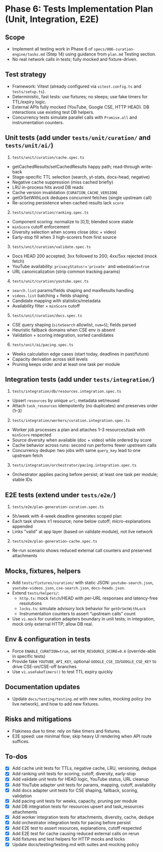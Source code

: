 <!-- 46f0856c-0f01-4b47-b411-767252982602 b2965b3b-3a10-4aa6-95b2-125fe5435702 -->

# Phase 6: Tests Implementation Plan (Unit, Integration, E2E)

## Scope

- Implement all testing work in Phase 6 of `specs/006-curation-engine/tasks.md` (Step 14) using guidance from `plan.md` Testing section.
- No real network calls in tests; fully mocked and fixture-driven.

## Test strategy

- Framework: Vitest (already configured via `vitest.config.ts` and `tests/setup.ts`).
- Deterministic, fast tests: use fixtures; no sleeps; use fake timers for TTL/expiry logic.
- External APIs fully mocked (YouTube, Google CSE, HTTP HEAD). DB interactions use existing test DB helpers.
- Concurrency tests simulate parallel calls with `Promise.all` and instrumentation counters.

## Unit tests (add under `tests/unit/curation/` and `tests/unit/ai/`)

1. `tests/unit/curation/cache.spec.ts`

- getCachedResults/setCachedResults happy path; read-through write-back
- Stage-specific TTL selection (search, yt-stats, docs-head, negative)
- Negative cache suppression (miss cached briefly)
- LRU in-process hits avoid DB reads
- Cache version invalidation (`CURATION_CACHE_VERSION`)
- getOrSetWithLock dedupes concurrent fetches (single upstream call)
- Re-scoring persistence when cached results lack `score`

2. `tests/unit/curation/ranking.spec.ts`

- Component scoring: normalize to [0,1]; blended score stable
- `minScore` cutoff enforcement
- Diversity selection when scores close (doc + video)
- Early-stop fill when 3 high-scorers from first source

3. `tests/unit/curation/validate.spec.ts`

- Docs HEAD 200 accepted; 3xx followed to 200; 4xx/5xx rejected (mock fetch)
- YouTube availability: `privacyStatus!='private'` and `embeddable=true`
- URL canonicalization (strip common tracking params)

4. `tests/unit/curation/youtube.spec.ts`

- `search.list` params/fields shaping and maxResults handling
- `videos.list` batching + fields shaping
- Candidate mapping with statistics/metadata
- Availability filter + `minScore` cutoff

5. `tests/unit/curation/docs.spec.ts`

- CSE query shaping (`siteSearch` allowlist, `num=5`); fields parsed
- Heuristic fallback domains when CSE env is absent
- Validation + scoring integration, sorted candidates

6. `tests/unit/ai/pacing.spec.ts`

- Weeks calculation edge cases (start today, deadlines in past/future)
- Capacity derivation across skill levels
- Pruning keeps order and at least one task per module

## Integration tests (add under `tests/integration/`)

1. `tests/integration/db/resources.integration.spec.ts`

- Upsert `resources` by unique `url`; metadata set/reused
- Attach `task_resources` idempotently (no duplicates) and preserves order (1–3)

2. `tests/integration/workers/curation.integration.spec.ts`

- Worker job processes a plan and attaches 1–3 resources/task with `minScore` respected
- Source diversity when available (doc + video) while ordered by score
- Cache behavior across runs: second run performs fewer upstream calls
- Concurrency dedupe: two jobs with same `query_key` lead to one upstream fetch

3. `tests/integration/orchestrator/pacing.integration.spec.ts`

- Orchestrator applies pacing before persist; at least one task per module; stable IDs

## E2E tests (extend under `tests/e2e/`)

1. `tests/e2e/plan-generation-curation.spec.ts`

- 5h/week with 4-week deadline generates scoped plan
- Each task shows ≥1 resource; none below cutoff; micro-explanations appended
- Links "valid" at app layer (based on validate module), not live network

2. `tests/e2e/plan-generation-cache.spec.ts`

- Re-run scenario shows reduced external call counters and preserved attachments

## Mocks, fixtures, helpers

- Add `tests/fixtures/curation/` with static JSON: `youtube-search.json`, `youtube-videos.json`, `cse-search.json`, `docs-heads.json`.
- Extend `tests/helpers/`:
  - `http.ts`: mock `fetch`/HEAD with per-URL responses and latency-free resolutions
  - `locks.ts`: simulate advisory lock behavior for `getOrSetWithLock`
  - Instrumentation counters to assert “upstream calls” count
- Use `vi.mock` for curation adapters boundary in unit tests; in integration, mock only external HTTP; allow DB real.

## Env & configuration in tests

- Force `ENABLE_CURATION=true`, set `MIN_RESOURCE_SCORE=0.6` (override-able in specific tests)
- Provide fake `YOUTUBE_API_KEY`, optional `GOOGLE_CSE_ID`/`GOOGLE_CSE_KEY` to drive CSE-on/CSE-off branches
- Use `vi.useFakeTimers()` to test TTL expiry quickly

## Documentation updates

- Update `docs/testing/testing.md` with new suites, mocking policy (no live network), and how to add new fixtures.

## Risks and mitigations

- Flakiness due to time: rely on fake timers and fixtures.
- E2E speed: use minimal flow; skip heavy UI rendering when API route suffices.

## To-dos

- [x] Add cache unit tests for TTLs, negative cache, LRU, versioning, dedupe
- [x] Add ranking unit tests for scoring, cutoff, diversity, early-stop
- [x] Add validate unit tests for HEAD logic, YouTube status, URL cleanup
- [x] Add YouTube adapter unit tests for params, mapping, cutoff, availability
- [x] Add docs adapter unit tests for CSE shaping, fallback, scoring, validation
- [x] Add pacing unit tests for weeks, capacity, pruning per module
- [x] Add DB integration tests for resources upsert and task_resources attachments
- [x] Add worker integration tests for attachments, diversity, cache, dedupe
- [x] Add orchestrator integration tests for pacing before persist
- [x] Add E2E test to assert resources, explanations, cutoff respected
- [x] Add E2E test for cache causing reduced external calls on rerun
- [x] Add fixtures and test helpers for HTTP mocks and locks
- [x] Update docs/testing/testing.md with suites and mocking policy
